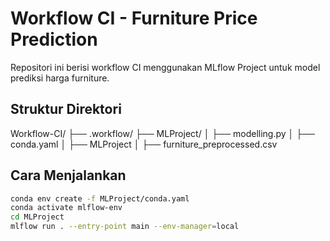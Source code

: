 # Workflow CI - Furniture Price Prediction

Repositori ini berisi workflow CI menggunakan MLflow Project untuk model prediksi harga furniture.

## Struktur Direktori
Workflow-CI/
├── .workflow/
├── MLProject/
│ ├── modelling.py
│ ├── conda.yaml
│ ├── MLProject
│ ├── furniture_preprocessed.csv


## Cara Menjalankan
```bash
conda env create -f MLProject/conda.yaml
conda activate mlflow-env
cd MLProject
mlflow run . --entry-point main --env-manager=local